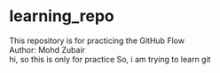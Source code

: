# learning_repo
This repository is for practicing the GitHub Flow
<br>
Author: Mohd Zubair
<br>
hi, so this is only for practice
So, i am trying to learn git


